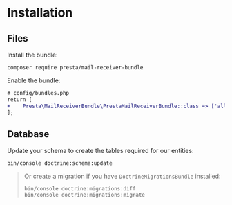 # Installation

## Files

Install the bundle:
```console
composer require presta/mail-receiver-bundle
```

Enable the bundle:
```diff
# config/bundles.php
return [
+    Presta\MailReceiverBundle\PrestaMailReceiverBundle::class => ['all' => true],
];
```

## Database

Update your schema to create the tables required for our entities:
```console
bin/console doctrine:schema:update 
```

> Or create a migration if you have `DoctrineMigrationsBundle` installed:
> ```console
> bin/console doctrine:migrations:diff
> bin/console doctrine:migrations:migrate
> ```
